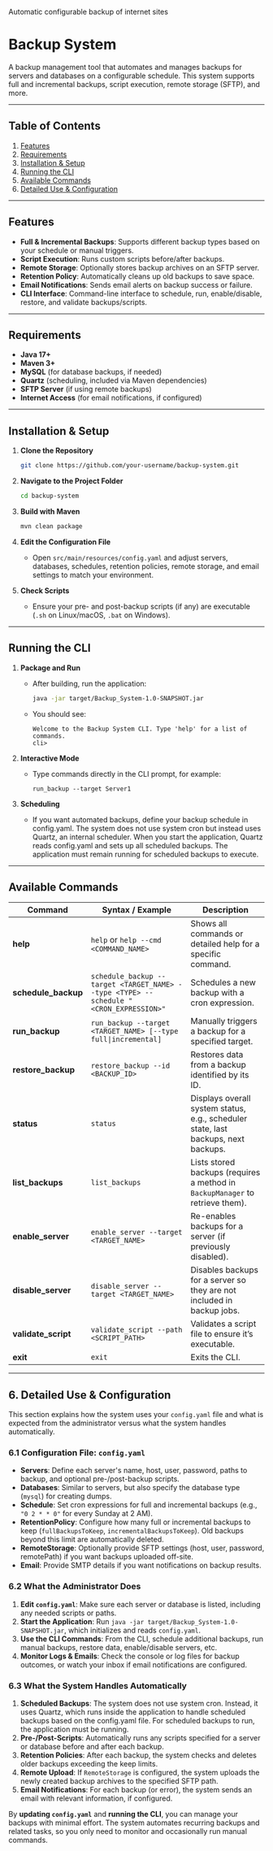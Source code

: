 Automatic configurable backup of internet sites

# Backup System

A backup management tool that automates and manages backups for servers and databases on a configurable schedule. This system supports full and incremental backups, script execution, remote storage (SFTP), and more.

---

## Table of Contents
1. [Features](#features)  
2. [Requirements](#requirements)  
3. [Installation & Setup](#installation--setup)  
4. [Running the CLI](#running-the-cli)  
5. [Available Commands](#available-commands)
6. [Detailed Use & Configuration](#detailed-use--configuration)

---

## Features
- **Full & Incremental Backups**: Supports different backup types based on your schedule or manual triggers.
- **Script Execution**: Runs custom scripts before/after backups.
- **Remote Storage**: Optionally stores backup archives on an SFTP server.
- **Retention Policy**: Automatically cleans up old backups to save space.
- **Email Notifications**: Sends email alerts on backup success or failure.
- **CLI Interface**: Command-line interface to schedule, run, enable/disable, restore, and validate backups/scripts.

---

## Requirements
- **Java 17+**  
- **Maven 3+**  
- **MySQL** (for database backups, if needed)  
- **Quartz** (scheduling, included via Maven dependencies)  
- **SFTP Server** (if using remote backups)  
- **Internet Access** (for email notifications, if configured)

---

## Installation & Setup

1. **Clone the Repository**
    ```bash
    git clone https://github.com/your-username/backup-system.git
    ```

2. **Navigate to the Project Folder**
    ```bash
    cd backup-system
    ```

3. **Build with Maven**
    ```bash
    mvn clean package
    ```

4. **Edit the Configuration File**
    - Open `src/main/resources/config.yaml` and adjust servers, databases, schedules, retention policies, remote storage, and email settings to match your environment.

5. **Check Scripts**
    - Ensure your pre- and post-backup scripts (if any) are executable (`.sh` on Linux/macOS, `.bat` on Windows).

---

## Running the CLI

1. **Package and Run**
    - After building, run the application:
      ```bash
      java -jar target/Backup_System-1.0-SNAPSHOT.jar
      ```
    - You should see:
      ```
      Welcome to the Backup System CLI. Type 'help' for a list of commands.
      cli>
      ```

2. **Interactive Mode**
    - Type commands directly in the CLI prompt, for example:
      ```
      run_backup --target Server1
      ```

3. **Scheduling**
    - If you want automated backups, define your backup schedule in config.yaml. The system does not use system cron but instead uses Quartz, an internal scheduler. When you start the application, Quartz reads config.yaml and sets up all scheduled backups. The application must remain running for scheduled backups to execute.

---

## Available Commands

| Command            | Syntax / Example                                                     | Description                                                                        |
|--------------------|----------------------------------------------------------------------|------------------------------------------------------------------------------------|
| **help**           | `help` or `help --cmd <COMMAND_NAME>`                                | Shows all commands or detailed help for a specific command.                        |
| **schedule_backup**| `schedule_backup --target <TARGET_NAME> --type <TYPE> --schedule "<CRON_EXPRESSION>"` | Schedules a new backup with a cron expression.                    |
| **run_backup**     | `run_backup --target <TARGET_NAME> [--type full\|incremental]`       | Manually triggers a backup for a specified target.                                 |
| **restore_backup** | `restore_backup --id <BACKUP_ID>`                                    | Restores data from a backup identified by its ID.                                  |
| **status**         | `status`                                                             | Displays overall system status, e.g., scheduler state, last backups, next backups. |
| **list_backups**   | `list_backups`                                                       | Lists stored backups (requires a method in `BackupManager` to retrieve them).      |
| **enable_server**  | `enable_server --target <TARGET_NAME>`                               | Re-enables backups for a server (if previously disabled).                          |
| **disable_server** | `disable_server --target <TARGET_NAME>`                              | Disables backups for a server so they are not included in backup jobs.             |
| **validate_script**| `validate_script --path <SCRIPT_PATH>`                               | Validates a script file to ensure it’s executable.                                 |
| **exit**           | `exit`                                                               | Exits the CLI.                                                                     |

---

## 6. Detailed Use & Configuration

This section explains how the system uses your `config.yaml` file and what is expected from the administrator versus what the system handles automatically.

### 6.1 Configuration File: `config.yaml`
- **Servers**: Define each server's name, host, user, password, paths to backup, and optional pre-/post-backup scripts.  
- **Databases**: Similar to servers, but also specify the database type (`mysql`) for creating dumps.  
- **Schedule**: Set cron expressions for full and incremental backups (e.g., `"0 2 * * 0"` for every Sunday at 2 AM).  
- **RetentionPolicy**: Configure how many full or incremental backups to keep (`fullBackupsToKeep`, `incrementalBackupsToKeep`). Old backups beyond this limit are automatically deleted.  
- **RemoteStorage**: Optionally provide SFTP settings (host, user, password, remotePath) if you want backups uploaded off-site.  
- **Email**: Provide SMTP details if you want notifications on backup results.

### 6.2 What the Administrator Does
1. **Edit `config.yaml`**: Make sure each server or database is listed, including any needed scripts or paths.  
2. **Start the Application**: Run `java -jar target/Backup_System-1.0-SNAPSHOT.jar`, which initializes and reads `config.yaml`.  
3. **Use the CLI Commands**: From the CLI, schedule additional backups, run manual backups, restore data, enable/disable servers, etc.  
4. **Monitor Logs & Emails**: Check the console or log files for backup outcomes, or watch your inbox if email notifications are configured.

### 6.3 What the System Handles Automatically
1. **Scheduled Backups**: The system does not use system cron. Instead, it uses Quartz, which runs inside the application to handle scheduled backups based on the config.yaml file. For scheduled backups to run, the application must be running.
2. **Pre-/Post-Scripts**: Automatically runs any scripts specified for a server or database before and after each backup.  
3. **Retention Policies**: After each backup, the system checks and deletes older backups exceeding the keep limits.  
4. **Remote Upload**: If `RemoteStorage` is configured, the system uploads the newly created backup archives to the specified SFTP path.  
5. **Email Notifications**: For each backup (or error), the system sends an email with relevant information, if configured.

By **updating `config.yaml`** and **running the CLI**, you can manage your backups with minimal effort. 
The system automates recurring backups and related tasks, so you only need to monitor and occasionally run manual commands.
